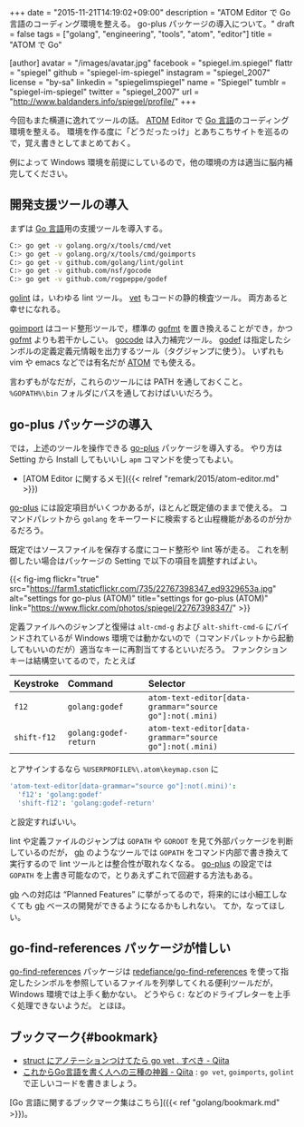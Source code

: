 +++
date = "2015-11-21T14:19:02+09:00"
description = "ATOM Editor で Go 言語のコーディング環境を整える。 go-plus パッケージの導入について。"
draft = false
tags = ["golang", "engineering", "tools", "atom", "editor"]
title = "ATOM で Go"

[author]
  avatar = "/images/avatar.jpg"
  facebook = "spiegel.im.spiegel"
  flattr = "spiegel"
  github = "spiegel-im-spiegel"
  instagram = "spiegel_2007"
  license = "by-sa"
  linkedin = "spiegelimspiegel"
  name = "Spiegel"
  tumblr = "spiegel-im-spiegel"
  twitter = "spiegel_2007"
  url = "http://www.baldanders.info/spiegel/profile/"
+++

今回もまた横道に逸れてツールの話。
[ATOM] Editor で [Go 言語]のコーディング環境を整える。
環境を作る度に「どうだったっけ」とあちこちサイトを巡るので，覚え書きとしてまとめておく。

例によって Windows 環境を前提にしているので，他の環境の方は適当に脳内補完してください。

## 開発支援ツールの導入

まずは [Go 言語]用の支援ツールを導入する。

```bash
C:> go get -v golang.org/x/tools/cmd/vet
C:> go get -v golang.org/x/tools/cmd/goimports
C:> go get -v github.com/golang/lint/golint
C:> go get -v github.com/nsf/gocode
C:> go get -v github.com/rogpeppe/godef
```

[golint] は，いわゆる lint ツール。
[vet] もコードの静的検査ツール。
両方あると幸せになれる。

[goimport] はコード整形ツールで，標準の [gofmt] を置き換えることができ，かつ [gofmt] よりも若干かしこい。
[gocode] は入力補完ツール。
[godef] は指定したシンボルの定義定義元情報を出力するツール（タグジャンプに使う）。
いずれも vim や emacs などでは有名だが [ATOM] でも使える。

言わずもがなだが，これらのツールには PATH を通しておくこと。
`%GOPATH%\bin` フォルダにパスを通しておけばいいだろう。

## go-plus パッケージの導入

では，上述のツールを操作できる [go-plus] パッケージを導入する。
やり方は Setting から Install してもいいし `apm` コマンドを使ってもよい。

- [ATOM Editor に関するメモ]({{< relref "remark/2015/atom-editor.md" >}})

[go-plus] には設定項目がいくつかあるが，ほとんど既定値のままで使える。
コマンドパレットから `golang` をキーワードに検索すると山程機能があるのが分かるだろう。

既定ではソースファイルを保存する度にコード整形や lint 等が走る。
これを制御したい場合はパッケージの Setting で以下の項目を調整すればよい。

{{< fig-img flickr="true" src="https://farm1.staticflickr.com/735/22767398347_ed9329653a.jpg" alt="settings for go-plus (ATOM)" title="settings for go-plus (ATOM)" link="https://www.flickr.com/photos/spiegel/22767398347/" >}}

定義ファイルへのジャンプと復帰は `alt-cmd-g` および `alt-shift-cmd-G` にバインドされているが Windows 環境では動かないので（コマンドパレットから起動してもいいのだが）適当なキーに再割当てするといいだろう。
ファンクションキーは結構空いてるので，たとえば

| Keystroke   | Command               | Selector |
|:------------|:----------------------|:---------|
| `f12`       | `golang:godef`        | `atom-text-editor[data-grammar="source go"]:not(.mini)` |
| `shift-f12` | `golang:godef-return` | `atom-text-editor[data-grammar="source go"]:not(.mini)` |

とアサインするなら `%USERPROFILE%\.atom\keymap.cson` に

```cson
'atom-text-editor[data-grammar="source go"]:not(.mini)':
  'f12': 'golang:godef'
  'shift-f12': 'golang:godef-return'
```

と設定すればいい。

lint や定義ファイルのジャンプは `GOPATH` や `GOROOT` を見て外部パッケージを判断しているのだが， [gb] のようなツールでは `GOPATH` をコマンド内部で書き換えて実行するので lint ツールとは整合性が取れなくなる。
[go-plus] の設定では `GOPATH` を上書き可能なので，とりあえずこれで回避する方法もある。

[gb] への対応は “Planned Features” に挙がってるので，将来的には小細工しなくても [gb] ベースの開発ができるようになるかもしれない。
てか，なってほしい。

## go-find-references パッケージが惜しい

[go-find-references] パッケージは [redefiance/go-find-references](https://github.com/redefiance/go-find-references) を使って指定したシンボルを参照しているファイルを列挙してくれる便利ツールだが， Windows 環境では上手く動かない。
どうやら `C:` などのドライブレターを上手く処理できないようだ。
とほほ。

## ブックマーク{#bookmark}

- [struct にアノテーションつけてたら go vet . すべき - Qiita](http://qiita.com/amanoiverse/items/fcd25db64f341ad2471f)
- [これからGo言語を書く人への三種の神器 - Qiita](http://qiita.com/osamingo/items/d5ec42fb8587d857310a) : `go vet`, `goimports`, `golint` で正しいコードを書きましょう。

[Go 言語に関するブックマーク集はこちら]({{< ref "golang/bookmark.md" >}})。

[Go 言語]: https://golang.org/ "The Go Programming Language"
[ATOM]: https://atom.io/ "Atom"
[golint]: https://github.com/golang/lint "golang/lint"
[vet]: https://golang.org/cmd/vet/ "vet - The Go Programming Language"
[goimport]: https://godoc.org/golang.org/x/tools/cmd/goimports "goimports - GoDoc"
[gofmt]: https://golang.org/cmd/gofmt/ "gofmt - The Go Programming Language"
[gocode]: https://github.com/nsf/gocode "nsf/gocode"
[godef]: https://github.com/rogpeppe/godef "rogpeppe/godef"
[go-plus]: https://atom.io/packages/go-plus "go-plus"
[gb]: http://getgb.io/ "gb - A project based build tool for Go"
[go-find-references]: https://atom.io/packages/go-find-references "go-find-references"